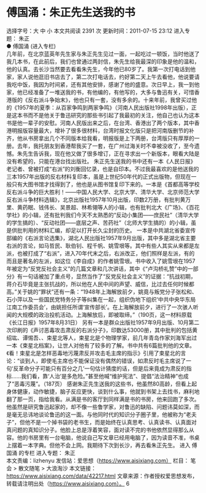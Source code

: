 # 傅国涌：朱正先生送我的书

选择字号：大 中 小   本文共阅读 2391 次 更新时间：2011-07-15 23:12
进入专题： 朱正  
● 傅国涌 (进入专栏)  
几年前，在北京蓝英年先生家与朱正先生见过一面，一起吃过一顿饭，当时他送了我几本书，在此前后，我们也曾通过两封信，朱先生给我最深的印象是他的温和，他的认真。去长沙当然要去看看朱先生，今年他已80岁了。我第一次打电话到他家，家人说他逛旧书店去了，第二次打电话去，约好第二天上午去看他，他说要请我吃中饭，我因为时间紧，还有其他安排，感谢了他的盛意。次日早上，我一到他家，他已经准备了一堆送我的书，有他编的，有他写的，大多与鲁迅有关，可惜香港版的《反右派斗争始末》，他也只有一套，没有多余的。十来年前，我曾买过他的《1957年的夏季：从百家争鸣到两家争鸣》（河南人民出版社1998年出版），正是这本书而不是他关于鲁迅研究的那些书引起了我最初的关注，他自己也认为这本书是他一辈子的安慰。河南人民版出来之后，在台湾、香港出了两个版本，其中香港明报版容量最大，增补了很多很材料，台湾时报文化版只是把河南版删节的补齐，他从书房拿出几个不同版本给我看，明报版是上下两册，台湾版只有厚厚的一册。去年，我托朋友到香港帮我买了一套，在广州过海关时不幸被没收了，至今遗憾。朱先生告诉我，现在他又做了很多增订，正在寻求出一个新版本，眼看大陆是没有希望的，只能在港台找出版社。
朱正先生送我的书中还有一本《人民日报》老记者、曾被打成“右派”的刘衡回忆录，也是自印本。不过我最喜欢的是他送我的三本1957年出版的反右材料复印本，虽是上世纪50年代的正式出版物，但现在一般只有大图书馆才找得到了，他也是从图书馆复印下来的。一本是《首都高等学校反右派斗争的巨大胜利！——中国人民大学、北京大学、清华大学、北京师范大学反右派斗争材料选辑》，北京出版社1957年10月出版，印数2万册，有批判黄万里、黄药眠、钱伟长、吴景超、林希翎等人的小辑，也有批判北大《广场》、《百花学社》的小辑，还有批判我们今天不太熟悉的“反动小集团——庶民社”（清华大学的学生搞的）、“反动社团——底层之声、苦药社”（北师大学生搞的）的小辑，虽是供批判用的材料汇编，却足以打开长久尘封的历史。
一本是中共湖北省委宣传部编的《右派言论选集》，湖北人民出版社1957年9月出版，其中多是湖北省主要右派的言论，如马哲民、耿伯钊、程千帆、姚雪垠等。其中有些人其实从来都是左派，也被打成了“右派”，进入70年代末之后，右派改正，他们照样是左派，有的而且是著名的左派，如这位《李自成》的作者姚雪垠。书中收入了姚雪垠在1957年被定为“反党反社会主义”的几篇文章和几次讲话，其中《“卢沟桥礼赞”中的一部分》有一句话被加了重点号，显然当作了“反党反社会主义”的证据：“抗战初期，蒋介石毕竟是主张抗战的，所以他在人民中间的声望、威信，比过去任何时候都高。”关于姚的“罪状”还有一条：“1948年上海解放前夕，姚竟与叛党分子张松和、石小萍以及一些国民党特务分子等纠集在一起，组织伪地下组织‘中共中央华东局江南工作委员会’，由姚担任所谓‘宣传部长’。在上海解放前夕，进行了一次骇人听闻的大规模的政治投机活动。上海解放后，即被取缔。”（190页，这一材料原载《长江日报》1957年8月31日）
另有一本是群众出版社1957年9月出版、10月第二次印刷的《声讨恶毒攻击肃反的右派分子》，印数达53000册，其中批判的包括黄绍竑、谭惕吾、、束星北等人，束星北是个物理学家，前几年青岛作家刘海军出过一本《束星北档案》，让世人对他有了较多的了解。书中共有6篇批判他的文章。《看！束星北是怎样恶毒地污蔑肃反并攻击毛主席的指示》引用了束星北的言论：“谈到人，即使毛主席也不能保证没有偶然的错误，如肃反时毛主席说了一句‘反革命分子可能只有百分之几’一句估计猜度的话，但是后来竟成为肃反的指标……我们看，靠‘人治’是多危险。”甚至他喊“维护宪法”、提倡“法治精神”也成了“恶毒污蔑”。（187页）
感谢朱正先生送我的这些书，他虽然80高龄，但看上起身体健康，动作敏捷，脑子反应更快，谈到什么事，他就到书架上去找书，麻利地翻了那一页，指给我看。从满是书的客厅到同样满是书的书房，他来回跑了多次。他虽然是研究鲁迅起家的，却不像一些鲁学家，对鲁迅的缺陷、问题讳莫如深，而是毫无忌讳地谈论鲁迅的这一面。与他同时代的知识分子圈子里，他被称为“老夫子”，但他不是一个掉书袋的老书生，而是始终在认真思考、认真读书、认真面对真问题的真知识分子。他脸上总是浮着笑容，面对读不完的书他依然显得那么从容。他的书房里有一台电脑，他说自己写文章已经用电脑了，因为读音不准，书桌上摆着一本字典。但他不会上网。我期待下次到长沙，再去看朱正先生。
进入 傅国涌 的专栏     进入专题： 朱正  
本文责编：lizhenyu
发信站：爱思想（https://www.aisixiang.com）
栏目： 笔会 > 散文随笔 > 大浪淘沙
本文链接：https://www.aisixiang.com/data/42217.html
文章来源：作者授权爱思想发布，转载请注明出处（https://www.aisixiang.com）。
6